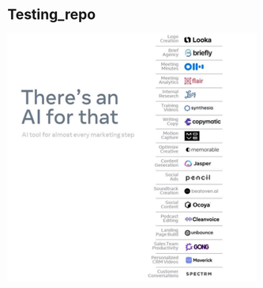 # Testing_repo

![AI_Marketing](https://github.com/mahmud-nobe/Testing_repo/blob/main/AI%20Marketing.jpg?raw=true)
